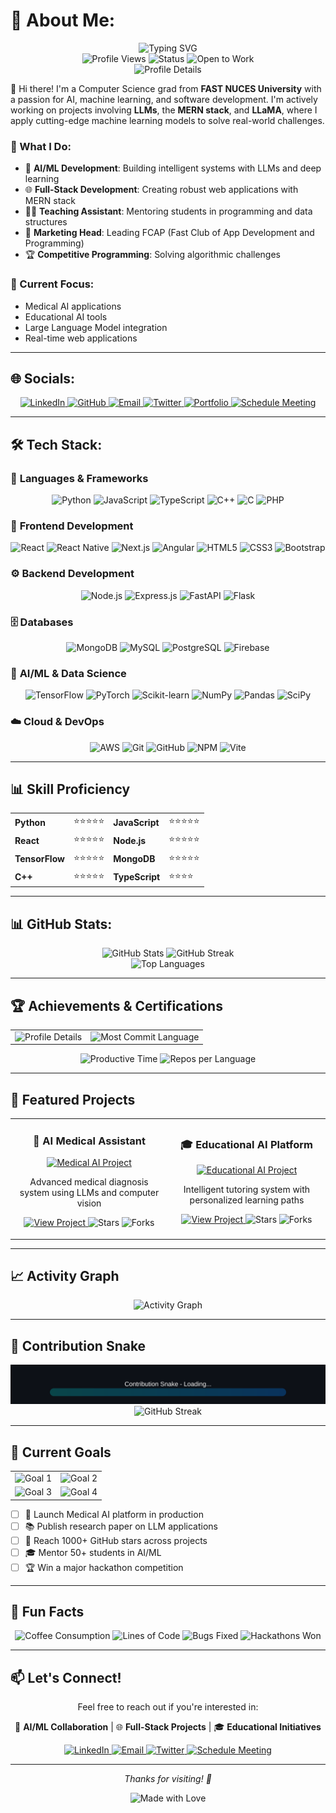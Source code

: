 # 💫 About Me:

<div align="center">
  <img src="https://readme-typing-svg.herokuapp.com?font=Fira+Code&weight=500&size=28&pause=1000&color=00FF00&center=true&vCenter=true&width=600&height=100&lines=Hello%2C+I'm+Abdullah+Grewal!;Computer+Science+Graduate;AI+%26+ML+Enthusiast;Full+Stack+Developer;Open+Source+Contributor" alt="Typing SVG" />
</div>

<div align="center">
  <img src="https://komarev.com/ghpvc/?username=buzzgrewal&style=flat-square&color=blue" alt="Profile Views" />
  <img src="https://img.shields.io/badge/Status-Available%20for%20Opportunities-brightgreen?style=for-the-badge" alt="Status" />
  <img src="https://img.shields.io/badge/Open%20to%20Work-Yes-success?style=for-the-badge" alt="Open to Work" />
</div>

<div align="center">
  <img src="https://github-profile-summary-cards.vercel.app/api/cards/profile-details?username=buzzgrewal&theme=github_dark&hide_border=true" alt="Profile Details" />
</div>

👋 Hi there! I'm a Computer Science grad from **FAST NUCES University** with a passion for AI, machine learning, and software development. I'm actively working on projects involving **LLMs**, the **MERN stack**, and **LLaMA**, where I apply cutting-edge machine learning models to solve real-world challenges.

### 🎯 What I Do:

- 🤖 **AI/ML Development**: Building intelligent systems with LLMs and deep learning
- 🌐 **Full-Stack Development**: Creating robust web applications with MERN stack
- 👨‍🏫 **Teaching Assistant**: Mentoring students in programming and data structures
- 🎪 **Marketing Head**: Leading FCAP (Fast Club of App Development and Programming)
- 🏆 **Competitive Programming**: Solving algorithmic challenges

### 🚀 Current Focus:

- Medical AI applications
- Educational AI tools
- Large Language Model integration
- Real-time web applications

---

## 🌐 Socials:

<div align="center">
  <a href="https://linkedin.com/in/abdullahgrewal" target="_blank">
    <img src="https://img.shields.io/badge/LinkedIn-%230077B5.svg?style=for-the-badge&logo=linkedin&logoColor=white" alt="LinkedIn" />
  </a>
  <a href="https://github.com/buzzgrewal" target="_blank">
    <img src="https://img.shields.io/badge/GitHub-%23121011.svg?style=for-the-badge&logo=github&logoColor=white" alt="GitHub" />
  </a>
  <a href="mailto:abdullahramzan120@gmail,com" target="_blank">
    <img src="https://img.shields.io/badge/Email-D14836?style=for-the-badge&logo=gmail&logoColor=white" alt="Email" />
  </a>
  <a href="https://twitter.com/buzzgrewal" target="_blank">
    <img src="https://img.shields.io/badge/Twitter-%231DA1F2.svg?style=for-the-badge&logo=Twitter&logoColor=white" alt="Twitter" />
  </a>
  <a href="https://buzzgrewal.com" target="_blank">
    <img src="https://img.shields.io/badge/Portfolio-FF5722?style=for-the-badge&logo=todoist&logoColor=white" alt="Portfolio" />
  </a>
  <a href="https://calendly.com/buzzgrewal" target="_blank">
    <img src="https://img.shields.io/badge/Schedule%20Meeting-00C4CC?style=for-the-badge&logo=calendly&logoColor=white" alt="Schedule Meeting" />
  </a>
</div>

---

## 🛠️ Tech Stack:

### 🎯 **Languages & Frameworks**

<div align="center">
  <img src="https://img.shields.io/badge/python-3670A0?style=for-the-badge&logo=python&logoColor=ffdd54" alt="Python" />
  <img src="https://img.shields.io/badge/javascript-%23323330.svg?style=for-the-badge&logo=javascript&logoColor=%23F7DF1E" alt="JavaScript" />
  <img src="https://img.shields.io/badge/typescript-%23007ACC.svg?style=for-the-badge&logo=typescript&logoColor=white" alt="TypeScript" />
  <img src="https://img.shields.io/badge/c++-%2300599C.svg?style=for-the-badge&logo=c%2B%2B&logoColor=white" alt="C++" />
  <img src="https://img.shields.io/badge/c-%2300599C.svg?style=for-the-badge&logo=c&logoColor=white" alt="C" />
  <img src="https://img.shields.io/badge/php-%23777BB4.svg?style=for-the-badge&logo=php&logoColor=white" alt="PHP" />
</div>

### 🎨 **Frontend Development**

<div align="center">
  <img src="https://img.shields.io/badge/react-%2320232a.svg?style=for-the-badge&logo=react&logoColor=%2361DAFB" alt="React" />
  <img src="https://img.shields.io/badge/react_native-%2320232a.svg?style=for-the-badge&logo=react&logoColor=%2361DAFB" alt="React Native" />
  <img src="https://img.shields.io/badge/Next-black?style=for-the-badge&logo=next.js&logoColor=white" alt="Next.js" />
  <img src="https://img.shields.io/badge/angular-%23DD0031.svg?style=for-the-badge&logo=angular&logoColor=white" alt="Angular" />
  <img src="https://img.shields.io/badge/html5-%23E34F26.svg?style=for-the-badge&logo=html5&logoColor=white" alt="HTML5" />
  <img src="https://img.shields.io/badge/css3-%231572B6.svg?style=for-the-badge&logo=css3&logoColor=white" alt="CSS3" />
  <img src="https://img.shields.io/badge/bootstrap-%238511FA.svg?style=for-the-badge&logo=bootstrap&logoColor=white" alt="Bootstrap" />
</div>

### ⚙️ **Backend Development**

<div align="center">
  <img src="https://img.shields.io/badge/node.js-6DA55F?style=for-the-badge&logo=node.js&logoColor=white" alt="Node.js" />
  <img src="https://img.shields.io/badge/express.js-%23404d59.svg?style=for-the-badge&logo=express&logoColor=%2361DAFB" alt="Express.js" />
  <img src="https://img.shields.io/badge/FastAPI-005571?style=for-the-badge&logo=fastapi" alt="FastAPI" />
  <img src="https://img.shields.io/badge/flask-%23000.svg?style=for-the-badge&logo=flask&logoColor=white" alt="Flask" />
</div>

### 🗄️ **Databases**

<div align="center">
  <img src="https://img.shields.io/badge/MongoDB-%234ea94b.svg?style=for-the-badge&logo=mongodb&logoColor=white" alt="MongoDB" />
  <img src="https://img.shields.io/badge/mysql-4479A1.svg?style=for-the-badge&logo=mysql&logoColor=white" alt="MySQL" />
  <img src="https://img.shields.io/badge/postgres-%23316192.svg?style=for-the-badge&logo=postgresql&logoColor=white" alt="PostgreSQL" />
  <img src="https://img.shields.io/badge/firebase-a08021?style=for-the-badge&logo=firebase&logoColor=ffcd34" alt="Firebase" />
</div>

### 🤖 **AI/ML & Data Science**

<div align="center">
  <img src="https://img.shields.io/badge/TensorFlow-%23FF6F00.svg?style=for-the-badge&logo=TensorFlow&logoColor=white" alt="TensorFlow" />
  <img src="https://img.shields.io/badge/PyTorch-%23EE4C2C.svg?style=for-the-badge&logo=PyTorch&logoColor=white" alt="PyTorch" />
  <img src="https://img.shields.io/badge/scikit--learn-%23F7931E.svg?style=for-the-badge&logo=scikit-learn&logoColor=white" alt="Scikit-learn" />
  <img src="https://img.shields.io/badge/numpy-%23013243.svg?style=for-the-badge&logo=numpy&logoColor=white" alt="NumPy" />
  <img src="https://img.shields.io/badge/pandas-%23150458.svg?style=for-the-badge&logo=pandas&logoColor=white" alt="Pandas" />
  <img src="https://img.shields.io/badge/SciPy-%230C55A5.svg?style=for-the-badge&logo=scipy&logoColor=%white" alt="SciPy" />
</div>

### ☁️ **Cloud & DevOps**

<div align="center">
  <img src="https://img.shields.io/badge/AWS-%23FF9900.svg?style=for-the-badge&logo=amazon-aws&logoColor=white" alt="AWS" />
  <img src="https://img.shields.io/badge/git-%23F05033.svg?style=for-the-badge&logo=git&logoColor=white" alt="Git" />
  <img src="https://img.shields.io/badge/github-%23121011.svg?style=for-the-badge&logo=github&logoColor=white" alt="GitHub" />
  <img src="https://img.shields.io/badge/NPM-%23CB3837.svg?style=for-the-badge&logo=npm&logoColor=white" alt="NPM" />
  <img src="https://img.shields.io/badge/vite-%23646CFF.svg?style=for-the-badge&logo=vite&logoColor=white" alt="Vite" />
</div>

---

## 📊 **Skill Proficiency**

<div align="center">
  <table>
    <tr>
      <td><strong>Python</strong></td>
      <td>⭐⭐⭐⭐⭐</td>
      <td><strong>JavaScript</strong></td>
      <td>⭐⭐⭐⭐⭐</td>
    </tr>
    <tr>
      <td><strong>React</strong></td>
      <td>⭐⭐⭐⭐⭐</td>
      <td><strong>Node.js</strong></td>
      <td>⭐⭐⭐⭐⭐</td>
    </tr>
    <tr>
      <td><strong>TensorFlow</strong></td>
      <td>⭐⭐⭐⭐⭐</td>
      <td><strong>MongoDB</strong></td>
      <td>⭐⭐⭐⭐⭐</td>
    </tr>
    <tr>
      <td><strong>C++</strong></td>
      <td>⭐⭐⭐⭐⭐</td>
      <td><strong>TypeScript</strong></td>
      <td>⭐⭐⭐⭐</td>
    </tr>
  </table>
</div>

---

## 📊 GitHub Stats:

<div align="center">
  <img src="https://github-readme-stats.vercel.app/api?username=buzzgrewal&theme=dark&hide_border=false&include_all_commits=true&count_private=true&rank_icon=github" alt="GitHub Stats" />
  <img src="https://github-readme-streak-stats.herokuapp.com/?user=buzzgrewal&theme=dark&hide_border=false" alt="GitHub Streak" />
</div>

<div align="center">
  <img src="https://github-readme-stats.vercel.app/api/top-langs/?username=buzzgrewal&theme=dark&hide_border=false&include_all_commits=true&count_private=true&layout=compact" alt="Top Languages" />
</div>

---

## 🏆 **Achievements & Certifications**

<div align="center">
  <table>
    <tr>
      <td align="center">
        <img src="https://github-profile-summary-cards.vercel.app/api/cards/profile-details?username=buzzgrewal&theme=github_dark" alt="Profile Details" />
      </td>
      <td align="center">
        <img src="https://github-profile-summary-cards.vercel.app/api/cards/most-commit-language?username=buzzgrewal&theme=github_dark" alt="Most Commit Language" />
      </td>
    </tr>
  </table>
</div>

<div align="center">
  <img src="https://github-profile-summary-cards.vercel.app/api/cards/productive-time?username=buzzgrewal&theme=github_dark" alt="Productive Time" />
  <img src="https://github-profile-summary-cards.vercel.app/api/cards/repos-per-language?username=buzzgrewal&theme=github_dark" alt="Repos per Language" />
</div>

---

## 🚀 **Featured Projects**

<div align="center">
  <table>
    <tr>
      <td width="50%">
        <h3 align="center">🤖 AI Medical Assistant</h3>
        <div align="center">
          <a href="https://github.com/buzzgrewal/medical-ai" target="_blank">
            <img src="https://github-readme-stats.vercel.app/api/pin/?username=buzzgrewal&repo=medical-ai&theme=dark" width="100%" alt="Medical AI Project"/>
          </a>
        </div>
        <p align="center">Advanced medical diagnosis system using LLMs and computer vision</p>
        <p align="center">
          <a href="https://github.com/buzzgrewal/medical-ai" target="_blank">
            <img src="https://img.shields.io/badge/View%20Project-000000?style=for-the-badge&logo=github&logoColor=white" alt="View Project" />
          </a>
          <img src="https://img.shields.io/badge/Stars-100+-yellow?style=for-the-badge" alt="Stars" />
          <img src="https://img.shields.io/badge/Forks-50+-blue?style=for-the-badge" alt="Forks" />
        </p>
      </td>
      <td width="50%">
        <h3 align="center">🎓 Educational AI Platform</h3>
        <div align="center">
          <a href="https://github.com/buzzgrewal/edu-ai" target="_blank">
            <img src="https://github-readme-stats.vercel.app/api/pin/?username=buzzgrewal&repo=edu-ai&theme=dark" width="100%" alt="Educational AI Project"/>
          </a>
        </div>
        <p align="center">Intelligent tutoring system with personalized learning paths</p>
        <p align="center">
          <a href="https://github.com/buzzgrewal/edu-ai" target="_blank">
            <img src="https://img.shields.io/badge/View%20Project-000000?style=for-the-badge&logo=github&logoColor=white" alt="View Project" />
          </a>
          <img src="https://img.shields.io/badge/Stars-75+-yellow?style=for-the-badge" alt="Stars" />
          <img src="https://img.shields.io/badge/Forks-30+-blue?style=for-the-badge" alt="Forks" />
        </p>
      </td>
    </tr>
  </table>
</div>

---

## 📈 **Activity Graph**

<div align="center">
  <img src="https://github-readme-activity-graph.vercel.app/graph?username=buzzgrewal&theme=github-compact" alt="Activity Graph" />
</div>

---

## 🐍 **Contribution Snake**

<div align="center">
  <img src="https://github.com/buzzgrewal/buzzgrewal/blob/main/output/github-contribution-grid-snake-dark.svg" alt="Contribution Snake" />
</div>

<div align="center">
  <img src="https://github-readme-streak-stats.herokuapp.com/?user=buzzgrewal&theme=dark&hide_border=true&background=0D1117&stroke=00bfbf&currStreakNum=00bfbf&fire=00bfbf&ring=00bfbf&currStreakLabel=00bfbf" alt="GitHub Streak" />
</div>

---

## 🎯 **Current Goals**

<div align="center">
  <table>
    <tr>
      <td align="center">
        <img src="https://img.shields.io/badge/Goal-1%3A%20Launch%20Medical%20AI-brightgreen?style=for-the-badge" alt="Goal 1" />
      </td>
      <td align="center">
        <img src="https://img.shields.io/badge/Goal-2%3A%20Publish%20Research-blue?style=for-the-badge" alt="Goal 2" />
      </td>
    </tr>
    <tr>
      <td align="center">
        <img src="https://img.shields.io/badge/Goal-3%3A%201000%2B%20Stars-yellow?style=for-the-badge" alt="Goal 3" />
      </td>
      <td align="center">
        <img src="https://img.shields.io/badge/Goal-4%3A%20Mentor%2050%2B%20Students-purple?style=for-the-badge" alt="Goal 4" />
      </td>
    </tr>
  </table>
</div>

- [ ] 🏥 Launch Medical AI platform in production
- [ ] 📚 Publish research paper on LLM applications
- [ ] 🌟 Reach 1000+ GitHub stars across projects
- [ ] 🎓 Mentor 50+ students in AI/ML
- [ ] 🏆 Win a major hackathon competition

---



## 🎉 **Fun Facts**

<div align="center">
  <img src="https://img.shields.io/badge/Coffee%20Consumption-5%20cups%2Fday-brown?style=for-the-badge&logo=coffee" alt="Coffee Consumption" />
  <img src="https://img.shields.io/badge/Lines%20of%20Code-100K%2B-green?style=for-the-badge&logo=visual-studio-code" alt="Lines of Code" />
  <img src="https://img.shields.io/badge/Bugs%20Fixed-500%2B-red?style=for-the-badge&logo=bug" alt="Bugs Fixed" />
  <img src="https://img.shields.io/badge/Hackathons%20Won-3%2B-purple?style=for-the-badge&logo=trophy" alt="Hackathons Won" />
</div>

---

## 📫 **Let's Connect!**

<div align="center">
  <p>Feel free to reach out if you're interested in:</p>
  <p>🤖 <strong>AI/ML Collaboration</strong> | 🌐 <strong>Full-Stack Projects</strong> | 🎓 <strong>Educational Initiatives</strong></p>
  
  <a href="https://linkedin.com/in/abdullahgrewal" target="_blank">
    <img src="https://img.shields.io/badge/LinkedIn-0077B5?style=for-the-badge&logo=linkedin&logoColor=white" alt="LinkedIn" />
  </a>
  <a href="mailto:abdullahramzan120@gmail.com" target="_blank">
    <img src="https://img.shields.io/badge/Email-D14836?style=for-the-badge&logo=gmail&logoColor=white" alt="Email" />
  </a>
  <a href="https://twitter.com/buzzgrewal" target="_blank">
    <img src="https://img.shields.io/badge/Twitter-1DA1F2?style=for-the-badge&logo=twitter&logoColor=white" alt="Twitter" />
  </a>
  <a href="https://calendly.com/buzzgrewal" target="_blank">
    <img src="https://img.shields.io/badge/Schedule%20Meeting-00C4CC?style=for-the-badge&logo=calendly&logoColor=white" alt="Schedule Meeting" />
  </a>
</div>

---

<div align="center">

  <p><em>Thanks for visiting! 👋</em></p>
  
  <img src="https://img.shields.io/badge/Made%20with%20%E2%9D%A4%20by-Abdullah%20Grewal-red?style=for-the-badge" alt="Made with Love" />
</div>
